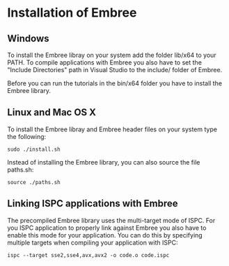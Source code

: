 Installation of Embree
======================

Windows
-------

To install the Embree libray on your system add the folder lib/x64 to
your PATH. To compile applications with Embree you also have to set the
"Include Directories" path in Visual Studio to the include/ folder of
Embree.

Before you can run the tutorials in the bin/x64 folder you have to
install the Embree library.

Linux and Mac OS X
------------------

To install the Embree libray and Embree header files on your system type
the following:

    sudo ./install.sh

Instead of installing the Embree library, you can also source the file
paths.sh:

    source ./paths.sh

Linking ISPC applications with Embree
-------------------------------------

The precompiled Embree library uses the multi-target mode of ISPC. For
you ISPC application to properly link against Embree you also have to
enable this mode for your application. You can do this by specifying
multiple targets when compiling your application with ISPC:

    ispc --target sse2,sse4,avx,avx2 -o code.o code.ispc
